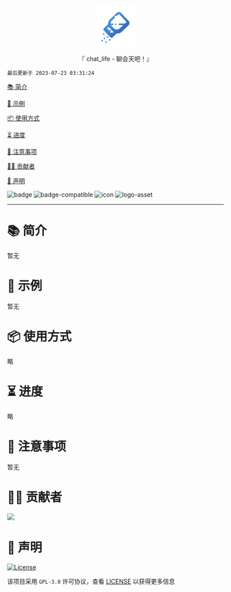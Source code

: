 <div align="center">
  <img id="chat_life" width="96" alt="chat_life" src="https://raw.githubusercontent.com/Cierra-Runis/chat_life/main/app/assets/images/icon_fill.svg">
  <p>『 chat_life - 聊会天吧！』</p>
</div>

`最后更新于 2023-07-23 03:31:24`

[📚 简介](#-简介)

[📸 示例](#-示例)

[📦 使用方式](#-使用方式)

[⏳ 进度](#-进度)

[📌 注意事项](#-注意事项)

[🧑‍💻 贡献者](#-贡献者)

[🔦 声明](#-声明)

![badge](http://jwt.io/img/badge.svg)
![badge-compatible](http://jwt.io/img/badge-compatible.svg)
![icon](http://jwt.io/img/icon.svg)
![logo-asset](http://jwt.io/img/logo-asset.svg)

---

# 📚 简介

暂无

# 📸 示例

暂无

# 📦 使用方式

略

# ⏳ 进度

略

# 📌 注意事项

暂无

# 🧑‍💻 贡献者

<a href="https://github.com/Cierra-Runis/chat_life/graphs/contributors">
  <img src="https://contrib.rocks/image?repo=Cierra-Runis/chat_life" />
</a>

# 🔦 声明

[![License](https://img.shields.io/github/license/Cierra-Runis/chat_life)](https://github.com/Cierra-Runis/chat_life/blob/main/LICENSE)

该项目采用 `GPL-3.0` 许可协议，查看 [LICENSE](https://github.com/Cierra-Runis/chat_life/blob/main/LICENSE) 以获得更多信息
